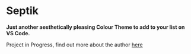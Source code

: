 # Septik

**Just another aesthetically pleasing Colour Theme to add to your list on VS Code.**

Project in Progress, find out more about the author [here](https://iamsergio.dev)